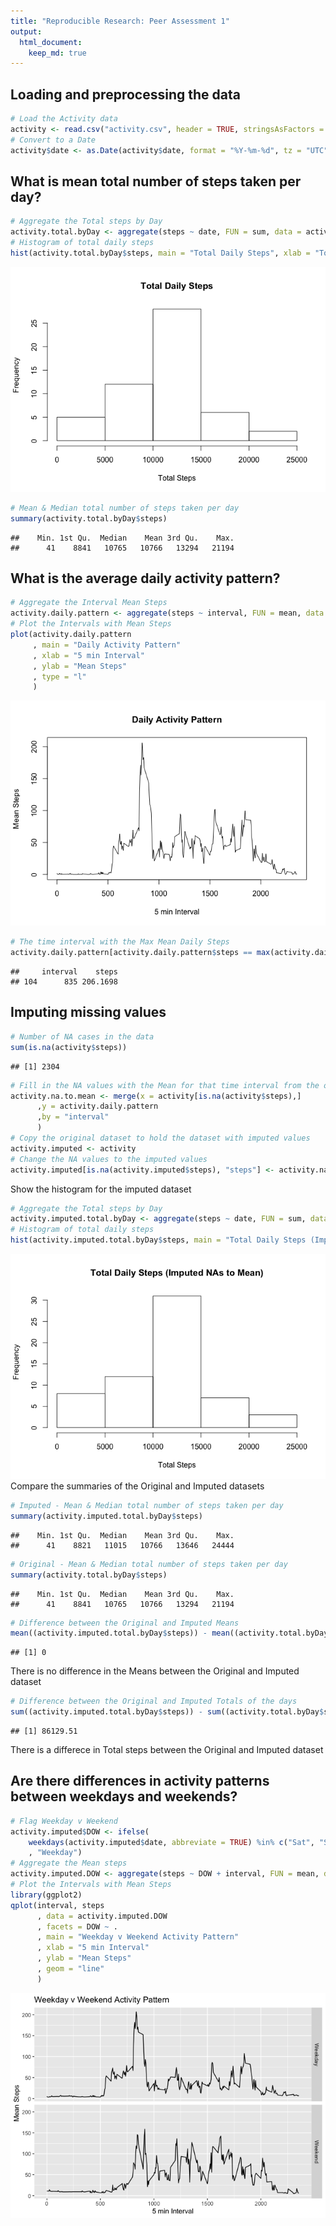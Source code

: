 ```yaml
---
title: "Reproducible Research: Peer Assessment 1"
output: 
  html_document:
    keep_md: true
---
```



## Loading and preprocessing the data

```r
# Load the Activity data
activity <- read.csv("activity.csv", header = TRUE, stringsAsFactors = TRUE, colClasses = c("numeric","character","numeric")) 
# Convert to a Date
activity$date <- as.Date(activity$date, format = "%Y-%m-%d", tz = "UTC")
```

## What is mean total number of steps taken per day?

```r
# Aggregate the Total steps by Day
activity.total.byDay <- aggregate(steps ~ date, FUN = sum, data = activity)
# Histogram of total daily steps
hist(activity.total.byDay$steps, main = "Total Daily Steps", xlab = "Total Steps")
```

![](PA1_template_files/figure-html/TotalStepsHistogram-1.png)<!-- -->

```r
# Mean & Median total number of steps taken per day
summary(activity.total.byDay$steps)
```

```
##    Min. 1st Qu.  Median    Mean 3rd Qu.    Max. 
##      41    8841   10765   10766   13294   21194
```

## What is the average daily activity pattern?

```r
# Aggregate the Interval Mean Steps
activity.daily.pattern <- aggregate(steps ~ interval, FUN = mean, data = activity)
# Plot the Intervals with Mean Steps
plot(activity.daily.pattern
     , main = "Daily Activity Pattern"
     , xlab = "5 min Interval"
     , ylab = "Mean Steps"
     , type = "l"
     )
```

![](PA1_template_files/figure-html/AverageDailyPatterm-1.png)<!-- -->

```r
# The time interval with the Max Mean Daily Steps
activity.daily.pattern[activity.daily.pattern$steps == max(activity.daily.pattern$steps), ]
```

```
##     interval    steps
## 104      835 206.1698
```
## Imputing missing values

```r
# Number of NA cases in the data
sum(is.na(activity$steps))
```

```
## [1] 2304
```

```r
# Fill in the NA values with the Mean for that time interval from the overall dataset
activity.na.to.mean <- merge(x = activity[is.na(activity$steps),] 
      ,y = activity.daily.pattern 
      ,by = "interval"
      )
# Copy the original dataset to hold the dataset with imputed values
activity.imputed <- activity
# Change the NA values to the imputed values
activity.imputed[is.na(activity.imputed$steps), "steps"] <- activity.na.to.mean$steps.y
```
Show the histogram for the imputed dataset

```r
# Aggregate the Total steps by Day
activity.imputed.total.byDay <- aggregate(steps ~ date, FUN = sum, data = activity.imputed)
# Histogram of total daily steps
hist(activity.imputed.total.byDay$steps, main = "Total Daily Steps (Imputed NAs to Mean)", xlab = "Total Steps")
```

![](PA1_template_files/figure-html/ImputedHistogram-1.png)<!-- -->
Compare the summaries of the Original and Imputed datasets

```r
# Imputed - Mean & Median total number of steps taken per day
summary(activity.imputed.total.byDay$steps)
```

```
##    Min. 1st Qu.  Median    Mean 3rd Qu.    Max. 
##      41    8821   11015   10766   13646   24444
```

```r
# Original - Mean & Median total number of steps taken per day
summary(activity.total.byDay$steps)
```

```
##    Min. 1st Qu.  Median    Mean 3rd Qu.    Max. 
##      41    8841   10765   10766   13294   21194
```

```r
# Difference between the Original and Imputed Means
mean((activity.imputed.total.byDay$steps)) - mean((activity.total.byDay$steps))
```

```
## [1] 0
```
There is no difference in the Means between the Original and Imputed dataset

```r
# Difference between the Original and Imputed Totals of the days
sum((activity.imputed.total.byDay$steps)) - sum((activity.total.byDay$steps))
```

```
## [1] 86129.51
```
There is a differece in Total steps between the Original and Imputed dataset

## Are there differences in activity patterns between weekdays and weekends?

```r
# Flag Weekday v Weekend
activity.imputed$DOW <- ifelse( 
    weekdays(activity.imputed$date, abbreviate = TRUE) %in% c("Sat", "Sun"), "Weekend"
    , "Weekday")
# Aggregate the Mean steps
activity.imputed.DOW <- aggregate(steps ~ DOW + interval, FUN = mean, data = activity.imputed)
# Plot the Intervals with Mean Steps
library(ggplot2)
qplot(interval, steps
      , data = activity.imputed.DOW
      , facets = DOW ~ .
      , main = "Weekday v Weekend Activity Pattern"
      , xlab = "5 min Interval"
      , ylab = "Mean Steps"
      , geom = "line"
      )
```

![](PA1_template_files/figure-html/weekday-1.png)<!-- -->


